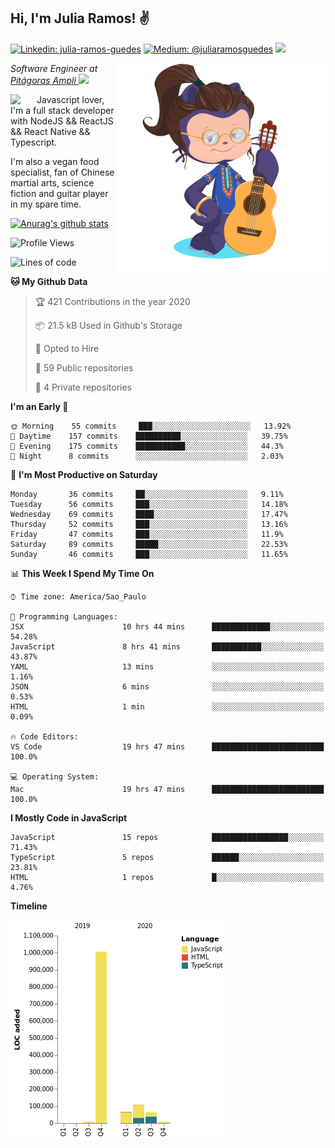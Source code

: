 <h2>Hi, I'm Julia Ramos! &#9996</h2>

[![Linkedin: julia-ramos-guedes](https://img.shields.io/badge/-Linkedin-blue?style=flat&logo=Linkedin&logoColor=white&link=https://www.linkedin.com/in/julia-ramos-guedes/)](https://www.linkedin.com/in/julia-ramos-guedes/)
[![Medium: @juliaramosguedes](https://img.shields.io/badge/-Medium-black?style=flat&logo=Medium&logoColor=white&link=https://medium.com/@juliaramosguedes/)](https://medium.com/@juliaramosguedes/)
![](https://medium.com/@juliaramosguedes/followers)

<!-- 
![Waka Readme](https://github.com/juliaramosguedes/juliaramosguedes/workflows/Waka%20Readme/badge.svg)

![GitHub followers](https://img.shields.io/github/followers/juliaramosguedes?label=Follow&style=for-the-badge&logo=Github&logoColor=white)

![Twitter Follow](https://img.shields.io/twitter/follow/juliaramosdev?label=Follow&style=for-the-badge)
<img src="https://icon-icons.com/icons2/2107/PNG/48/file_type_node_icon_130301.png" width="16px">
<img src="https://icon-icons.com/icons2/2108/PNG/48/react_icon_130845.png" width="16px"> 
 -->

<img align='right' src="https://github.com/juliaramosguedes/juliaramosguedes/blob/master/assets/octocat_julia.png?raw=true" width="335">
<p><em>Software Engineer at <a href="https://www.ampli.com.br/graduacao/vestibular/n">Pitágoras Ampli </a><img src="https://media.giphy.com/media/WUlplcMpOCEmTGBtBW/giphy.gif" width="30"> 
</em></p>


<img align='left' src="https://icon-icons.com/icons2/2108/PNG/48/javascript_icon_130900.png" width="42px"> <p>Javascript lover, I'm a full stack developer with NodeJS && ReactJS && React Native && Typescript.</p>
<p>I'm also a vegan food specialist, fan of Chinese martial arts, science fiction and guitar player in my spare time.</p>

[![Anurag's github stats](https://github-readme-stats.vercel.app/api?username=juliaramosguedes&hide=issues&count_private=true&show_icons=true&theme=dracula)](https://juliaramos.com.br)
<!-- 
<h3>Checkout some stats since 05/08/2020</h3>
 -->
 
<!--START_SECTION:waka-->
![Profile Views](http://img.shields.io/badge/Profile%20Views-223-blue)

![Lines of code](https://img.shields.io/badge/From%20Hello%20World%20I%27ve%20Written-2.9%20million%20Lines%20of%20code-blue)

**🐱 My Github Data** 

> 🏆 421 Contributions in the year 2020
 > 
> 📦 21.5 kB Used in Github's Storage 
 > 
> 💼 Opted to Hire
 > 
> 📜 59 Public repositories
 > 
> 🔑 4 Private repositories 

**I'm an Early 🐤** 

```text
🌞 Morning    55 commits     ███░░░░░░░░░░░░░░░░░░░░░░   13.92% 
🌆 Daytime    157 commits    ██████████░░░░░░░░░░░░░░░   39.75% 
🌃 Evening    175 commits    ███████████░░░░░░░░░░░░░░   44.3% 
🌙 Night      8 commits      ░░░░░░░░░░░░░░░░░░░░░░░░░   2.03%

```
📅 **I'm Most Productive on Saturday** 

```text
Monday       36 commits     ██░░░░░░░░░░░░░░░░░░░░░░░   9.11% 
Tuesday      56 commits     ███░░░░░░░░░░░░░░░░░░░░░░   14.18% 
Wednesday    69 commits     ████░░░░░░░░░░░░░░░░░░░░░   17.47% 
Thursday     52 commits     ███░░░░░░░░░░░░░░░░░░░░░░   13.16% 
Friday       47 commits     ███░░░░░░░░░░░░░░░░░░░░░░   11.9% 
Saturday     89 commits     █████░░░░░░░░░░░░░░░░░░░░   22.53% 
Sunday       46 commits     ███░░░░░░░░░░░░░░░░░░░░░░   11.65%

```


📊 **This Week I Spend My Time On** 

```text
⌚︎ Time zone: America/Sao_Paulo

💬 Programming Languages: 
JSX                      10 hrs 44 mins      █████████████░░░░░░░░░░░░   54.28% 
JavaScript               8 hrs 41 mins       ███████████░░░░░░░░░░░░░░   43.87% 
YAML                     13 mins             ░░░░░░░░░░░░░░░░░░░░░░░░░   1.16% 
JSON                     6 mins              ░░░░░░░░░░░░░░░░░░░░░░░░░   0.53% 
HTML                     1 min               ░░░░░░░░░░░░░░░░░░░░░░░░░   0.09%

🔥 Code Editors: 
VS Code                  19 hrs 47 mins      █████████████████████████   100.0%

💻 Operating System: 
Mac                      19 hrs 47 mins      █████████████████████████   100.0%

```

**I Mostly Code in JavaScript** 

```text
JavaScript               15 repos            █████████████████░░░░░░░░   71.43% 
TypeScript               5 repos             ██████░░░░░░░░░░░░░░░░░░░   23.81% 
HTML                     1 repos             █░░░░░░░░░░░░░░░░░░░░░░░░   4.76%

```


**Timeline**

![Chart not found](https://github.com/juliaramosguedes/juliaramosguedes/blob/master/charts/bar_graph.png) 


<!--END_SECTION:waka-->
